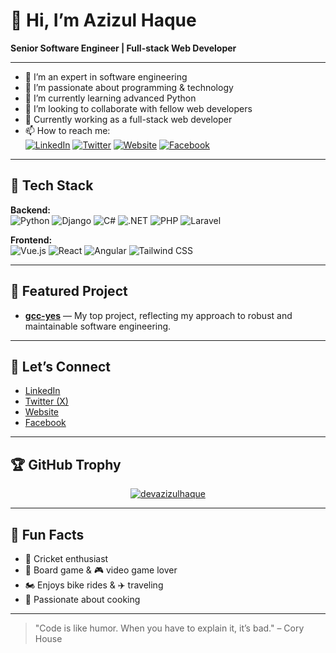 # 👋 Hi, I’m Azizul Haque

**Senior Software Engineer | Full-stack Web Developer**

---

- 👋 I’m an expert in software engineering  
- 👀 I’m passionate about programming & technology  
- 🌱 I’m currently learning advanced Python  
- 💞️ I’m looking to collaborate with fellow web developers  
- 🌱 Currently working as a full-stack web developer  
- 📫 How to reach me:  
  [![LinkedIn](https://img.shields.io/badge/-LinkedIn-blue?logo=linkedin&logoColor=white)](https://www.linkedin.com/in/azizul-haque-309674193/)
  [![Twitter](https://img.shields.io/badge/-Twitter-1DA1F2?logo=twitter&logoColor=white)](https://x.com/devazizulhaque)
  [![Website](https://img.shields.io/badge/-Website-24292E?logo=githubpages&logoColor=white)](https://azizulhaque.engineer/)
  [![Facebook](https://img.shields.io/badge/-Facebook-1877F2?logo=facebook&logoColor=white)](https://www.facebook.com/devazizulhaque)

---

## 🚀 Tech Stack

**Backend:**  
![Python](https://img.shields.io/badge/-Python-3776AB?logo=python&logoColor=white) ![Django](https://img.shields.io/badge/-Django-092E20?logo=django&logoColor=white) ![C#](https://img.shields.io/badge/-C%23-239120?logo=c-sharp&logoColor=white) ![.NET](https://img.shields.io/badge/-.NET-512BD4?logo=dotnet&logoColor=white) ![PHP](https://img.shields.io/badge/-PHP-777BB4?logo=php&logoColor=white) ![Laravel](https://img.shields.io/badge/-Laravel-FF2D20?logo=laravel&logoColor=white)

**Frontend:**  
![Vue.js](https://img.shields.io/badge/-Vue.js-4FC08D?logo=vue.js&logoColor=white) ![React](https://img.shields.io/badge/-React-61DAFB?logo=react&logoColor=white) ![Angular](https://img.shields.io/badge/-Angular-DD0031?logo=angular&logoColor=white) ![Tailwind CSS](https://img.shields.io/badge/-Tailwind%20CSS-38B2AC?logo=tailwind-css&logoColor=white)

---

## 🌟 Featured Project

- **[gcc-yes](https://github.com/devazizulhaque/gcc-yes)** — My top project, reflecting my approach to robust and maintainable software engineering.

---

## 🤝 Let’s Connect

- [LinkedIn](https://www.linkedin.com/in/azizul-haque-309674193/)
- [Twitter (X)](https://x.com/devazizulhaque)
- [Website](https://azizulhaque.engineer/)
- [Facebook](https://www.facebook.com/devazizulhaque)

---

## 🏆 GitHub Trophy

<p align="center">
  <a href="https://github.com/ryo-ma/github-profile-trophy">
    <img src="https://github-profile-trophy.vercel.app/?username=devazizulhaque" alt="devazizulhaque" />
  </a>
</p>

---

## 🎲 Fun Facts

- 🏏 Cricket enthusiast
- 🎲 Board game & 🎮 video game lover
- 🏍️ Enjoys bike rides & ✈️ traveling
- 🍳 Passionate about cooking

---

> "Code is like humor. When you have to explain it, it’s bad." – Cory House

<!---
devazizulhaque/devazizulhaque is a ✨ special ✨ repository because its `README.md` (this file) appears on your GitHub profile.
You can click the Preview link to take a look at your changes.
--->
